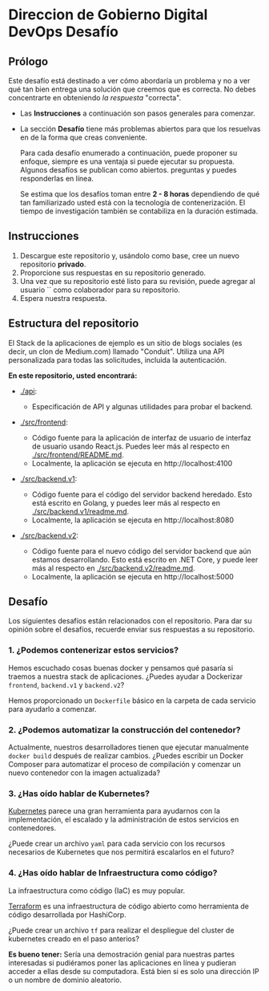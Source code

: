 # Direccion de Gobierno Digital DevOps Desafío

## Prólogo

Este desafío está destinado a ver cómo abordaría un problema y no a ver
qué tan bien entrega una solución que creemos que es correcta. No debes concentrarte en
obteniendo _la respuesta_ "correcta".

- Las **Instrucciones** a continuación son pasos generales para comenzar.

- La sección **Desafío** tiene más problemas abiertos para que los resuelvas en de la forma que creas conveniente.

  Para cada desafío enumerado a continuación, puede proponer su enfoque, siempre es una ventaja si puede ejecutar su propuesta. Algunos desafíos se publican como abiertos. preguntas y puedes responderlas en línea.

  Se estima que los desafíos toman entre **2 - 8 horas** dependiendo de qué tan familiarizado usted está con la tecnología de contenerización. El tiempo de investigación también se contabiliza en la duración estimada.

## Instrucciones

1. Descargue este repositorio y, usándolo como base, cree un nuevo repositorio **privado**.
2. Proporcione sus respuestas en su repositorio generado.
3. Una vez que su repositorio esté listo para su revisión, puede agregar al usuario `` como colaborador
   para su repositorio.
4. Espera nuestra respuesta.

## Estructura del repositorio

El Stack de la aplicaciones de ejemplo es un sitio de blogs sociales (es decir, un clon de Medium.com) llamado "Conduit". Utiliza una API personalizada para todas las solicitudes, incluida la autenticación.

**En este repositorio, usted encontrará:**

- [./api](./api):

  - Especificación de API y algunas utilidades para probar el backend.

- [./src/frontend](./src/frontend):

  - Código fuente para la aplicación de interfaz de usuario de interfaz de usuario usando React.js. Puedes leer más al respecto en [./src/frontend/README.md](./src/frontend/README.md).
  - Localmente, la aplicación se ejecuta en http://localhost:4100

- [./src/backend.v1](./src/backend.v1):

  - Código fuente para el código del servidor backend heredado. Esto está escrito en Golang, y puedes leer más al respecto en [./src/backend.v1/readme.md](./src/backend.v1/readme.md).
  - Localmente, la aplicación se ejecuta en http://localhost:8080

- [./src/backend.v2](./src/backend.v2):

  - Código fuente para el nuevo código del servidor backend que aún estamos desarrollando. Esto está escrito en .NET Core, y puede leer más al respecto en [./src/backend.v2/readme.md](./src/backend.v2/readme.md).
  - Localmente, la aplicación se ejecuta en http://localhost:5000

## Desafío

Los siguientes desafíos están relacionados con el repositorio. Para dar su opinión sobre el
desafíos, recuerde enviar sus respuestas a su repositorio.

### 1. ¿Podemos contenerizar estos servicios?

Hemos escuchado cosas buenas docker y pensamos qué pasaría si traemos a nuestra stack de aplicaciones.
¿Puedes ayudar a Dockerizar `frontend`, `backend.v1` y `backend.v2`?

Hemos proporcionado un `Dockerfile` básico en la carpeta de cada servicio para ayudarlo a comenzar.

### 2. ¿Podemos automatizar la construcción del contenedor?

Actualmente, nuestros desarrolladores tienen que ejecutar manualmente `docker build` después de realizar cambios. ¿Puedes escribir un Docker Composer para automatizar el proceso de compilación y comenzar un nuevo contenedor con la imagen actualizada?

### 3. ¿Has oído hablar de Kubernetes?

[Kubernetes](https://kubernetes.io/) parece una gran herramienta para ayudarnos con la implementación, el escalado y la administración de estos servicios en contenedores.

¿Puede crear un archivo `yaml` para cada servicio con los recursos necesarios de Kubernetes que nos permitirá escalarlos en el futuro?

### 4. ¿Has oído hablar de Infraestructura como código?

La infraestructura como código (IaC) es muy popular.

[Terraform](https://www.terraform.io/) es una infraestructura de código abierto como herramienta de código desarrollada por HashiCorp.

¿Puede crear un archivo `tf` para realizar el despliegue del cluster de kubernetes creado en el paso anterios?

**Es bueno tener:** Sería una demostración genial para nuestras partes interesadas si pudiéramos poner las aplicaciones en línea y pudieran acceder a ellas desde su computadora.
Está bien si es solo una dirección IP o un nombre de dominio aleatorio.
